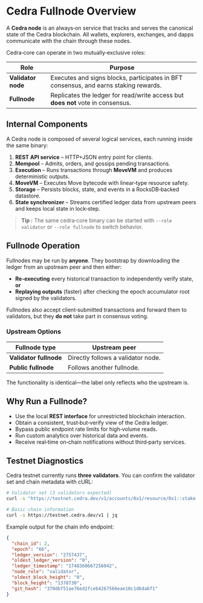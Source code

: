 # Cedra Fullnode Overview

A **Cedra node** is an always‑on service that tracks and serves the canonical state of the Cedra blockchain. All wallets, explorers, exchanges, and dapps communicate with the chain through these nodes.

Cedra‑core can operate in two mutually‑exclusive roles:

| Role               | Purpose                                                                              |
| ------------------ | ------------------------------------------------------------------------------------ |
| **Validator node** | Executes and signs blocks, participates in BFT consensus, and earns staking rewards. |
| **Fullnode**       | Replicates the ledger for read/write access but **does not** vote in consensus.      |

## Internal Components

A Cedra node is composed of several logical services, each running inside the same binary:

1. **REST API service** – HTTP+JSON entry point for clients.
2. **Mempool** – Admits, orders, and gossips pending transactions.
3. **Execution** – Runs transactions through **MoveVM** and produces deterministic outputs.
4. **MoveVM** – Executes Move bytecode with linear‑type resource safety.
5. **Storage** – Persists blocks, state, and events in a RocksDB‑backed datastore.
6. **State synchronizer** – Streams certified ledger data from upstream peers and keeps local state in lock‑step.

> **Tip :** The same cedra‑core binary can be started with `--role validator` or `--role fullnode` to switch behavior.

## Fullnode Operation

Fullnodes may be run by **anyone**. They bootstrap by downloading the ledger from an upstream peer and then either:

* **Re‑executing** every historical transaction to independently verify state, **or**
* **Replaying outputs** (faster) after checking the epoch accumulator root signed by the validators.

Fullnodes also accept client‑submitted transactions and forward them to validators, but they **do not** take part in consensus voting.

### Upstream Options

| Fullnode type          | Upstream peer                      |
| ---------------------- | ---------------------------------- |
| **Validator fullnode** | Directly follows a validator node. |
| **Public fullnode**    | Follows another fullnode.          |

The functionality is identical—the label only reflects who the upstream is.

## Why Run a Fullnode?

* Use the local **REST interface** for unrestricted blockchain interaction.
* Obtain a consistent, trust‑but‑verify view of the Cedra ledger.
* Bypass public endpoint rate limits for high‑volume reads.
* Run custom analytics over historical data and events.
* Receive real‑time on‑chain notifications without third‑party services.

## Testnet Diagnostics

Cedra testnet currently runs **three validators**. You can confirm the validator set and chain metadata with cURL:

```bash
# Validator set (3 validators expected)
curl -s "https://testnet.cedra.dev/v1/accounts/0x1/resource/0x1::stake::ValidatorSet" | jq

# Basic chain information
curl -s https://testnet.cedra.dev/v1 | jq
```

Example output for the chain info endpoint:

```json
{
  "chain_id": 2,
  "epoch": "66",
  "ledger_version": "2757437",
  "oldest_ledger_version": "0",
  "ledger_timestamp": "1748360667256042",
  "node_role": "validator",
  "oldest_block_height": "0",
  "block_height": "1378730",
  "git_hash": "370dbf51ae76ed2fceb4267566eae10c1d6da6f1"
}
```

